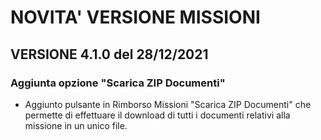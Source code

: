 # NOVITA' VERSIONE MISSIONI

## VERSIONE 4.1.0 del 28/12/2021

### Aggiunta opzione "Scarica ZIP Documenti"

* Aggiunto pulsante in Rimborso Missioni "Scarica ZIP Documenti" che permette di effettuare il download di tutti i documenti relativi alla missione in un unico file.
